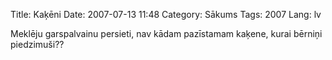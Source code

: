 Title: Kaķēni
Date: 2007-07-13 11:48
Category: Sākums
Tags: 2007
Lang: lv

Meklēju garspalvainu persieti, nav kādam pazīstamam kaķene, kurai bērniņi piedzimuši??
